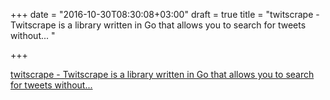 +++
date = "2016-10-30T08:30:08+03:00"
draft = true
title = "twitscrape - Twitscrape is a library written in Go that allows you to search for tweets without... "

+++

<p><a href="https://t.co/4CVKogvSIC">twitscrape - Twitscrape is a library written in Go that allows you to search for tweets without... </a></p>
